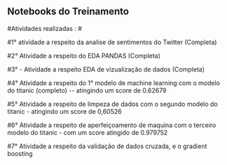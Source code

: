 ## Notebooks do Treinamento ##

#Atividades realizadas : #

#1° atividade a respeito da analise de sentimentos do Twitter (Completa)


#2° Atividade a respeito do EDA PANDAS (Completa)


#3° - Atividade a respeito EDA de vizualização de dados (Completa) 


#4° Atividade a respeito do 1° modelo de machine learning com o modelo do titanic (completo) -- atingindo um score de 0.62679


#5° Atividade a respeito de limpeza de dados com o segundo modelo do titanic  - atingindo um score de 0,60526


#6° Atividade a respeito de aperfeiçoamento de maquina com o terceiro modelo do titanic - com um score atingido de 0.979752

#7° Atividade a respeito da validação de dados cruzada, e o gradient boosting



